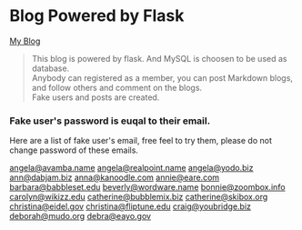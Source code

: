 # Blog Powered by Flask
[My Blog](http://LowCost-env.smnvrc66yd.us-east-1.elasticbeanstalk.com)
> This blog is powered by flask. And MySQL is choosen to be used as database.  
Anybody can registered as a member, you can post Markdown blogs, and follow others and comment on the blogs.  
Fake users and posts are created. 
### Fake user's password is euqal to their email. 
Here are a list of fake user's email, free feel to try them, please do not change password of these emails.
>
angela@avamba.name
angela@realpoint.name
angela@yodo.biz
ann@dabjam.biz
anna@kanoodle.com
annie@eare.com
barbara@babbleset.edu
beverly@wordware.name
bonnie@zoombox.info
carolyn@wikizz.edu
catherine@bubblemix.biz
catherine@skibox.org
christina@eidel.gov
christina@fliptune.edu
craig@youbridge.biz
deborah@mudo.org
debra@eayo.gov